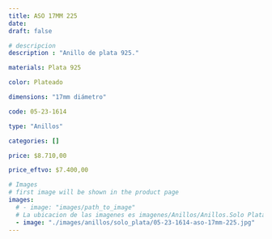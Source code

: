 ```yaml
---
title: ASO 17MM 225
date: 
draft: false

# descripcion
description : "Anillo de plata 925."

materials: Plata 925

color: Plateado

dimensions: "17mm diámetro"

code: 05-23-1614

type: "Anillos"

categories: []

price: $8.710,00

price_eftvo: $7.400,00

# Images
# first image will be shown in the product page
images:
  # - image: "images/path_to_image"
  # La ubicacion de las imagenes es imagenes/Anillos/Anillos.Solo Plata/05-23-1614-aso-17mm-225
  - image: "./images/anillos/solo_plata/05-23-1614-aso-17mm-225.jpg"
---
```

